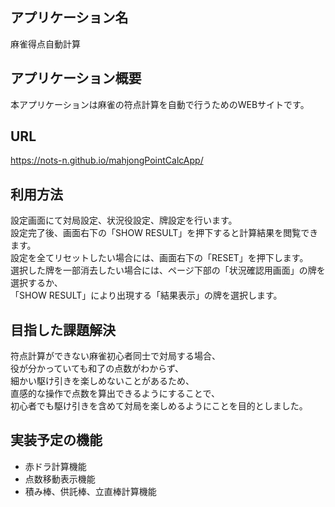 ## アプリケーション名  
麻雀得点自動計算  
  
## アプリケーション概要  
本アプリケーションは麻雀の符点計算を自動で行うためのWEBサイトです。  
  
## URL  
https://nots-n.github.io/mahjongPointCalcApp/  
  
## 利用方法
設定画面にて対局設定、状況役設定、牌設定を行います。  
設定完了後、画面右下の「SHOW RESULT」を押下すると計算結果を閲覧できます。  
設定を全てリセットしたい場合には、画面右下の「RESET」を押下します。  
選択した牌を一部消去したい場合には、ページ下部の「状況確認用画面」の牌を選択するか、  
「SHOW RESULT」により出現する「結果表示」の牌を選択します。  
  
## 目指した課題解決  
符点計算ができない麻雀初心者同士で対局する場合、  
役が分かっていても和了の点数がわからず、  
細かい駆け引きを楽しめないことがあるため、  
直感的な操作で点数を算出できるようにすることで、  
初心者でも駆け引きを含めて対局を楽しめるようにことを目的としました。  
  
## 実装予定の機能  
- 赤ドラ計算機能  
- 点数移動表示機能  
- 積み棒、供託棒、立直棒計算機能
  